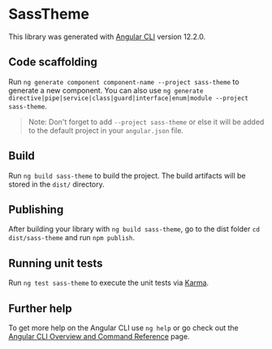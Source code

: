 # SassTheme

This library was generated with [Angular CLI](https://github.com/angular/angular-cli) version 12.2.0.

## Code scaffolding

Run `ng generate component component-name --project sass-theme` to generate a new component. You can also use `ng generate directive|pipe|service|class|guard|interface|enum|module --project sass-theme`.
> Note: Don't forget to add `--project sass-theme` or else it will be added to the default project in your `angular.json` file. 

## Build

Run `ng build sass-theme` to build the project. The build artifacts will be stored in the `dist/` directory.

## Publishing

After building your library with `ng build sass-theme`, go to the dist folder `cd dist/sass-theme` and run `npm publish`.

## Running unit tests

Run `ng test sass-theme` to execute the unit tests via [Karma](https://karma-runner.github.io).

## Further help

To get more help on the Angular CLI use `ng help` or go check out the [Angular CLI Overview and Command Reference](https://angular.io/cli) page.
